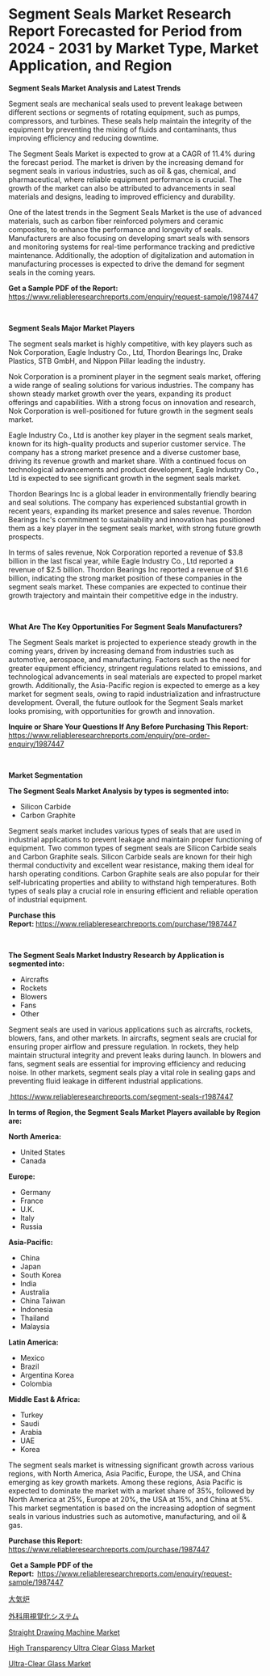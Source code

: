 <p><h1>Segment Seals Market Research Report Forecasted for Period from 2024 -  2031 by Market Type, Market Application, and Region</h1></p><p><strong>Segment Seals Market Analysis and Latest Trends</strong></p>
<p><p>Segment seals are mechanical seals used to prevent leakage between different sections or segments of rotating equipment, such as pumps, compressors, and turbines. These seals help maintain the integrity of the equipment by preventing the mixing of fluids and contaminants, thus improving efficiency and reducing downtime.</p><p>The Segment Seals Market is expected to grow at a CAGR of 11.4% during the forecast period. The market is driven by the increasing demand for segment seals in various industries, such as oil & gas, chemical, and pharmaceutical, where reliable equipment performance is crucial. The growth of the market can also be attributed to advancements in seal materials and designs, leading to improved efficiency and durability.</p><p>One of the latest trends in the Segment Seals Market is the use of advanced materials, such as carbon fiber reinforced polymers and ceramic composites, to enhance the performance and longevity of seals. Manufacturers are also focusing on developing smart seals with sensors and monitoring systems for real-time performance tracking and predictive maintenance. Additionally, the adoption of digitalization and automation in manufacturing processes is expected to drive the demand for segment seals in the coming years.</p></p>
<p><strong>Get a Sample PDF of the Report:&nbsp;</strong> <a href="https://www.reliableresearchreports.com/enquiry/request-sample/1987447">https://www.reliableresearchreports.com/enquiry/request-sample/1987447</a></p>
<p>&nbsp;</p>
<p><strong>Segment Seals Major Market Players</strong></p>
<p><p>The segment seals market is highly competitive, with key players such as Nok Corporation, Eagle Industry Co., Ltd, Thordon Bearings Inc, Drake Plastics, STB GmbH, and Nippon Pillar leading the industry. </p><p>Nok Corporation is a prominent player in the segment seals market, offering a wide range of sealing solutions for various industries. The company has shown steady market growth over the years, expanding its product offerings and capabilities. With a strong focus on innovation and research, Nok Corporation is well-positioned for future growth in the segment seals market.</p><p>Eagle Industry Co., Ltd is another key player in the segment seals market, known for its high-quality products and superior customer service. The company has a strong market presence and a diverse customer base, driving its revenue growth and market share. With a continued focus on technological advancements and product development, Eagle Industry Co., Ltd is expected to see significant growth in the segment seals market.</p><p>Thordon Bearings Inc is a global leader in environmentally friendly bearing and seal solutions. The company has experienced substantial growth in recent years, expanding its market presence and sales revenue. Thordon Bearings Inc's commitment to sustainability and innovation has positioned them as a key player in the segment seals market, with strong future growth prospects.</p><p>In terms of sales revenue, Nok Corporation reported a revenue of $3.8 billion in the last fiscal year, while Eagle Industry Co., Ltd reported a revenue of $2.5 billion. Thordon Bearings Inc reported a revenue of $1.6 billion, indicating the strong market position of these companies in the segment seals market. These companies are expected to continue their growth trajectory and maintain their competitive edge in the industry.</p></p>
<p>&nbsp;</p>
<p><strong>What Are The Key Opportunities For Segment Seals Manufacturers?</strong></p>
<p><p>The Segment Seals market is projected to experience steady growth in the coming years, driven by increasing demand from industries such as automotive, aerospace, and manufacturing. Factors such as the need for greater equipment efficiency, stringent regulations related to emissions, and technological advancements in seal materials are expected to propel market growth. Additionally, the Asia-Pacific region is expected to emerge as a key market for segment seals, owing to rapid industrialization and infrastructure development. Overall, the future outlook for the Segment Seals market looks promising, with opportunities for growth and innovation.</p></p>
<p><strong>Inquire or Share Your Questions If Any Before Purchasing This Report:</strong> <a href="https://www.reliableresearchreports.com/enquiry/pre-order-enquiry/1987447">https://www.reliableresearchreports.com/enquiry/pre-order-enquiry/1987447</a></p>
<p>&nbsp;</p>
<p><strong>Market Segmentation</strong></p>
<p><strong>The Segment Seals Market Analysis by types is segmented into:</strong></p>
<p><ul><li>Silicon Carbide</li><li>Carbon Graphite</li></ul></p>
<p><p>Segment seals market includes various types of seals that are used in industrial applications to prevent leakage and maintain proper functioning of equipment. Two common types of segment seals are Silicon Carbide seals and Carbon Graphite seals. Silicon Carbide seals are known for their high thermal conductivity and excellent wear resistance, making them ideal for harsh operating conditions. Carbon Graphite seals are also popular for their self-lubricating properties and ability to withstand high temperatures. Both types of seals play a crucial role in ensuring efficient and reliable operation of industrial equipment.</p></p>
<p><strong>Purchase this Report:&nbsp;</strong><a href="https://www.reliableresearchreports.com/purchase/1987447">https://www.reliableresearchreports.com/purchase/1987447</a></p>
<p>&nbsp;</p>
<p><strong>The Segment Seals Market Industry Research by Application is segmented into:</strong></p>
<p><ul><li>Aircrafts</li><li>Rockets</li><li>Blowers</li><li>Fans</li><li>Other</li></ul></p>
<p><p>Segment seals are used in various applications such as aircrafts, rockets, blowers, fans, and other markets. In aircrafts, segment seals are crucial for ensuring proper airflow and pressure regulation. In rockets, they help maintain structural integrity and prevent leaks during launch. In blowers and fans, segment seals are essential for improving efficiency and reducing noise. In other markets, segment seals play a vital role in sealing gaps and preventing fluid leakage in different industrial applications.</p></p>
<p><a href="https://www.reliableresearchreports.com/segment-seals-r1987447">&nbsp;https://www.reliableresearchreports.com/segment-seals-r1987447</a></p>
<p><strong>In terms of Region, the Segment Seals Market Players available by Region are:</strong></p>
<p>
    <p> <strong> North America: </strong>
        <ul>
            <li>United States</li>
            <li>Canada</li>
        </ul>
        </p> 
    <p> <strong> Europe: </strong>
        <ul>
            <li>Germany</li>
            <li>France</li>
            <li>U.K.</li>
            <li>Italy</li>
            <li>Russia</li>
        </ul>
        </p> 
    <p> <strong> Asia-Pacific: </strong>
        <ul>
            <li>China</li>
            <li>Japan</li>
            <li>South Korea</li>
            <li>India</li>
            <li>Australia</li>
            <li>China Taiwan</li>
            <li>Indonesia</li>
            <li>Thailand</li>
            <li>Malaysia</li>
        </ul>
        </p> 
    <p> <strong> Latin America: </strong>
        <ul>
            <li>Mexico</li>
            <li>Brazil</li>
            <li>Argentina Korea</li>
            <li>Colombia</li>
        </ul>
        </p> 
    <p> <strong> Middle East & Africa: </strong>
        <ul>
            <li>Turkey</li>
            <li>Saudi</li>
            <li>Arabia</li>
            <li>UAE</li>
            <li>Korea</li>
        </ul>
    </p>
    </p>
<p><p>The segment seals market is witnessing significant growth across various regions, with North America, Asia Pacific, Europe, the USA, and China emerging as key growth markets. Among these regions, Asia Pacific is expected to dominate the market with a market share of 35%, followed by North America at 25%, Europe at 20%, the USA at 15%, and China at 5%. This market segmentation is based on the increasing adoption of segment seals in various industries such as automotive, manufacturing, and oil & gas.</p></p>
<p><strong>Purchase this Report: </strong><a href="https://www.reliableresearchreports.com/purchase/1987447">https://www.reliableresearchreports.com/purchase/1987447</a></p>
<p>&nbsp;<strong>Get a Sample PDF of the Report:&nbsp;&nbsp;</strong><a href="https://www.reliableresearchreports.com/enquiry/request-sample/1987447">https://www.reliableresearchreports.com/enquiry/request-sample/1987447</a></p>
<p><strong></strong></p>
<p><p><a href="https://github.com/nemesis2824/Market-Research-Report-List-1/blob/main/495449745418.md">大気炉</a></p><p><a href="https://github.com/CieloStamm/Market-Research-Report-List-1/blob/main/992361845419.md">外科用視覚化システム</a></p><p><a href="https://github.com/kosella/Market-Research-Report-List-3/blob/main/straight-drawing-machine-market.md">Straight Drawing Machine Market</a></p><p><a href="https://issuu.com/reportprime-2/docs/high-transparency-ultra-clear-glass-market-size-20">High Transparency Ultra Clear Glass Market</a></p><p><a href="https://issuu.com/reportprime-2/docs/ultra-clear-glass-market-size-2030.pptx">Ultra-Clear Glass Market</a></p></p>